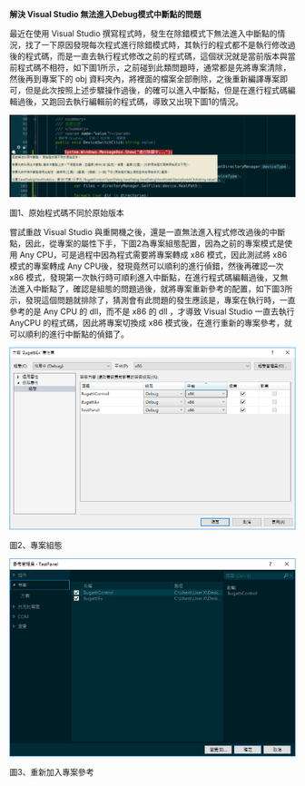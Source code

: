 **解決 Visual Studio 無法進入Debug模式中斷點的問題**

最近在使用 Visual Studio
撰寫程式時，發生在除錯模式下無法進入中斷點的情況，找了一下原因發現每次程式進行除錯模式時，其執行的程式都不是執行修改過後的程式碼，而是一直去執行程式修改之前的程式碼，這個狀況就是當前版本與當前程式碼不相符，如下圖1所示，之前碰到此類問題時，通常都是先將專案清除，然後再到專案下的
obj
資料夾內，將裡面的檔案全部刪除，之後重新編譯專案即可，但是此次按照上述步驟操作過後，的確可以進入中斷點，但是在進行程式碼編輯過後，又跑回去執行編輯前的程式碼，導致又出現下圖1的情況。

![](./images/image1.png)

圖1、原始程式碼不同於原始版本

嘗試重啟 Visual Studio
與重開機之後，還是一直無法進入程式修改過後的中斷點，因此，從專案的屬性下手，下圖2為專案組態配置，因為之前的專案模式是使用
Any CPU，可是過程中因為程式需要將專案轉成 x86 模式，因此測試將 x86
模式的專案轉成 Any CPU後，發現竟然可以順利的進行偵錯，然後再確認一次 x86
模式，發現第一次執行時可順利進入中斷點，在進行程式碼編輯過後，又無法進入中斷點了，確認是組態的問題過後，就將專案重新參考的配置，如下圖3所示，發現這個問題就排除了，猜測會有此問題的發生應該是，專案在執行時，一直參考的是
Any CPU 的 dll，而不是 x86 的 dll ，才導致 Visual Studio 一直去執行
AnyCPU 的程式碼，因此將專案切換成 x86
模式後，在進行重新的專案參考，就可以順利的進行中斷點的偵錯了。

![](./images/image2.png)

圖2、專案組態

![](./images/image3.png)

圖3、重新加入專案參考
